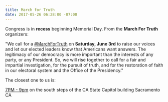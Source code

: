 ```yaml
---
title: March for Truth
date: 2017-05-26 06:28:00 -07:00
---
```


Congress is in **recess** beginning Memorial Day.  From the **March For Truth** organizers:

"We call for a [#MarchForTruth](https://www.marchfortruth.info/) on **Saturday, June 3rd** to raise our voices and let our elected leaders know that Americans want answers. The legitimacy of our democracy is more important than the interests of any party, or any President. So, we will rise together to call for a fair and impartial investigation, for the pursuit of truth, and for the restoration of faith in our electoral system and the Office of the Presidency."

The closest one to us is:

[
7PM - 9pm](www.facebook.com) on the south steps of the CA State Capitol building
Sacramento CA
